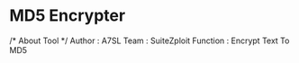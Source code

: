 # MD5 Encrypter

/* About Tool */
Author : A7SL
Team : SuiteZploit
Function : Encrypt Text To MD5


